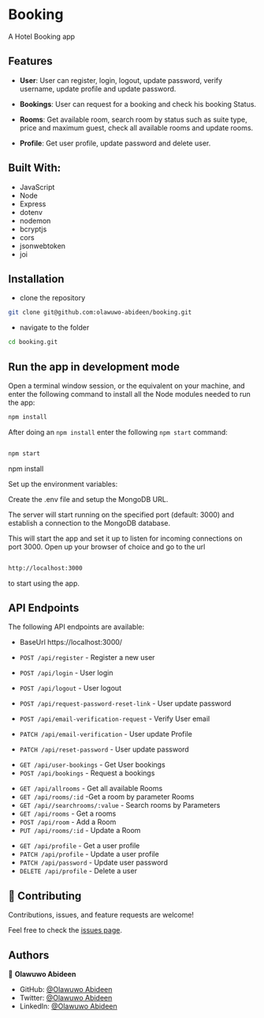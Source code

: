 # Booking

A Hotel Booking app

## Features

- **User**: User can register, login, logout, update password, verify username, update profile and update password.

- **Bookings**: User can request for a booking and check his booking Status.

- **Rooms**: Get available room, search room by status such as suite type, price and maximum guest, check all available
  rooms and update rooms.

- **Profile**: Get user profile, update password and delete user.

## Built With:

- JavaScript
- Node
- Express
- dotenv
- nodemon
- bcryptjs
- cors
- jsonwebtoken
- joi

## Installation

- clone the repository

```sh
git clone git@github.com:olawuwo-abideen/booking.git
```

- navigate to the folder

```sh
cd booking.git
```

## Run the app in development mode

Open a terminal window session, or the equivalent on your machine, and enter the following command to install all the
Node modules needed to run the app:

```sh
npm install
```

After doing an `npm install` enter the following `npm start` command:

```sh

npm start

```

npm install

Set up the environment variables:

Create the .env file and setup the MongoDB URL.

The server will start running on the specified port (default: 3000) and establish a connection to the MongoDB database.

This will start the app and set it up to listen for incoming connections on port 3000. Open up your browser of choice
and go to the url

```sh

http://localhost:3000

```

to start using the app.

## API Endpoints

The following API endpoints are available:

- BaseUrl https://localhost:3000/

- `POST /api/register` - Register a new user
- `POST /api/login` - User login
- `POST /api/logout` - User logout
- `POST /api/request-password-reset-link` - User update password
- `POST /api/email-verification-request` - Verify User email
- `PATCH /api/email-verification` - User update Profile
- `PATCH /api/reset-password` - User update password

* `GET /api/user-bookings` - Get User bookings
* `POST /api/bookings` - Request a bookings

- `GET /api/allrooms` - Get all available Rooms
- `GET /api/rooms/:id` -Get a room by parameter Rooms
- `GET /api//searchrooms/:value` - Search rooms by Parameters
- `GET /api/rooms` - Get a rooms
- `POST /api/room` - Add a Room
- `PUT /api/rooms/:id` - Update a Room

* `GET /api/profile` - Get a user profile
* `PATCH /api/profile` - Update a user profile
* `PATCH /api/password` - Update user password
* `DELETE /api/profile` - Delete a user

## 🤝 Contributing

Contributions, issues, and feature requests are welcome!

Feel free to check the [issues page](https://github.com/Olawuwo-Abideen/booking/issues).

## Authors

👤 **Olawuwo Abideen**

- GitHub: [@Olawuwo Abideen](https://github.com/olawuwo-abideen)
- Twitter: [@Olawuwo Abideen](https://twitter.com/olawuwo_abideen)
- LinkedIn: [@Olawuwo Abideen](https://www.linkedin.com/in/olawuwo-abideen/)
